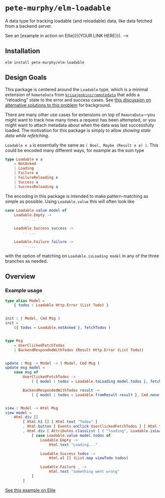 # `pete-murphy/elm-loadable`

A data type for tracking loadable (and reloadable) data, like data fetched from a backend server.

See an [example in action on Ellie]({{YOUR LINK HERE}}). -->

## Installation

```
elm install pete-murphy/elm-loadable
```

## Design Goals

This package is centered around the `Loadable` type, which is a minimal extension of `RemoteData` from [`krisajenkins/remotedata`](https://package.elm-lang.org/packages/krisajenkins/remotedata/latest) that adds a "reloading" state to the error and success cases. See [this discussion on alternative solutions to this problem](https://github.com/krisajenkins/remotedata/issues/9) for background.

There are many other use cases for extensions on top of `RemoteData`—you might want to track how many times a request has been attempted, or you might want to attach metadata about when the data was last successfully loaded. The motivation for this package is simply to allow _showing stale data while refetching_.

`Loadable e a` is essentially the same as `( Bool, Maybe (Result e a) )`. This could be encoded many different ways, for example as the sum type

```elm
type Loadable e a
    = NotAsked
    | Loading
    | Failure e
    | FailureReloading e
    | Success a
    | SuccessReloading a
```

The encoding in this package is intended to make pattern-matching as simple as possible. Using `Loadable.value` this will often look like

```elm
case Loadable.value model of
    Loadable.Empty ->
        -- ...

    Loadable.Success success ->
        -- ...

    Loadable.Failure failure ->
        -- ...
```

with the option of matching on `Loadable.isLoading model` in any of the three branches as needed.

## Overview

### Example usage

```elm
type alias Model =
    { todos : Loadable Http.Error (List Todo) }


init : ( Model, Cmd Msg )
init =
    ({ todos = Loadable.notAsked }, fetchTodos )


type Msg
    = UserClickedFetchTodos
    | BackendRespondedWithTodos (Result Http.Error (List Todo))


update : Msg -> Model -> ( Model, Cmd Msg )
update msg model =
    case msg of
        UserClickedFetchTodos ->
            ( { model | todos = Loadable.toLoading model.todos }, fetchTodos )

        BackendRespondedWithTodos result ->
            ( { model | todos = Loadable.fromResult result }, Cmd.none )


view : Model -> Html Msg
view model =
    Html.div []
        [ Html.h1 [] [ Html.text "Todos" ]
        , Html.button [ Events.onClick UserClickedFetchTodos ] [ Html.text "Fetch Todos" ]
        , Html.div [ Attributes.classList [ ( "loading", Loadable.isLoading model.todos ) ] ]
            [ case Loadable.value model.todos of
                Loadable.Empty ->
                    Html.text "Loading..."

                Loadable.Success todos ->
                    Html.ul [] (List.map viewTodo todos)

                Loadable.Failure _ ->
                    Html.text "Something went wrong"
            ]
        ]
```

[See this example on Ellie](https://ellie-app.com/vBNPgbSygkVa1)
